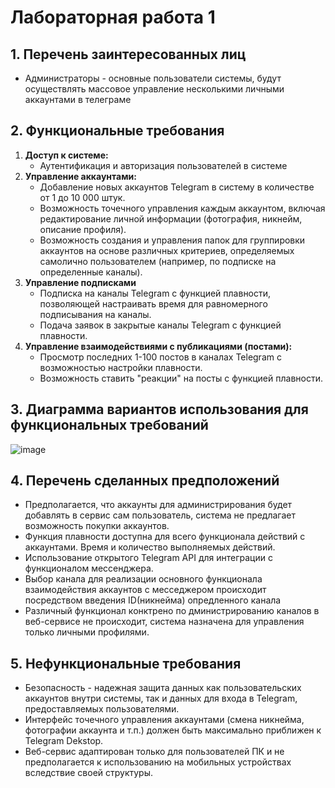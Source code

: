 # Лабораторная работа 1 

## 1. Перечень заинтересованных лиц
* Администраторы - основные пользователи системы, будут осуществлять массовое управление несколькими личными аккаунтами в телеграме

## 2. Функциональные требования
1. **Доступ к системе:**
    * Аутентификация и авторизация пользователей в системе
2. **Управление аккаунтами:**
    * Добавление новых аккаунтов Telegram в систему в количестве от 1 до 10 000 штук.
    * Возможность точечного управления каждым аккаунтом, включая редактирование личной информации (фотография, никнейм, описание профиля).
    * Возможность создания и управления папок для группировки аккаунтов на основе различных критериев, определяемых самолично пользователем (например, по подписке на определенные каналы).
3. **Управление подписками**
    * Подписка на каналы Telegram с функцией плавности, позволяющей настраивать время для равномерного подписывания на каналы.
    * Подача заявок в закрытые каналы Telegram с функцией плавности.
4. **Управление взаимодействиями с публикациями (постами):**
    * Просмотр последних 1-100 постов в каналах Telegram с возможностью настройки плавности.
    * Возможность ставить "реакции" на посты с функцией плавности.

## 3. Диаграмма вариантов использования для функциональных требований

![image](lab1.png)


## 4. Перечень сделанных предположений

* Предполагается, что аккаунты для администрирования будет добавлять в сервис сам пользователь, система не предлагает возможность покупки аккаунтов.
* Функция плавности доступна для всего функционала действий с аккаунтами. Время и количество выполняемых действий.
* Использование открытого Telegram API для интеграции с функционалом мессенджера.
* Выбор канала для реализации основного функционала взаимодействия аккаунтов с месседжером происходит посредством введения ID(никнейма) опредленного канала
* Различный функционал конктрено по дминистрированию каналов в веб-сервисе не происходит, система назначена для управления только личными профилями.

## 5. Нефункциональные требования

* Безопасность - надежная защита данных как пользовательских аккаунтов внутри системы, так и данных для входа в Telegram, предоставляемых пользователями.
* Интерфейс точечного управления аккаунтами (смена никнейма, фотографии аккаунта и т.п.) должен быть максимально приближен к Telegram Dekstop.
* Веб-сервис адаптирован только для пользователей ПК и не предполагается к использованию на мобильных устройствах вследствие своей структуры.